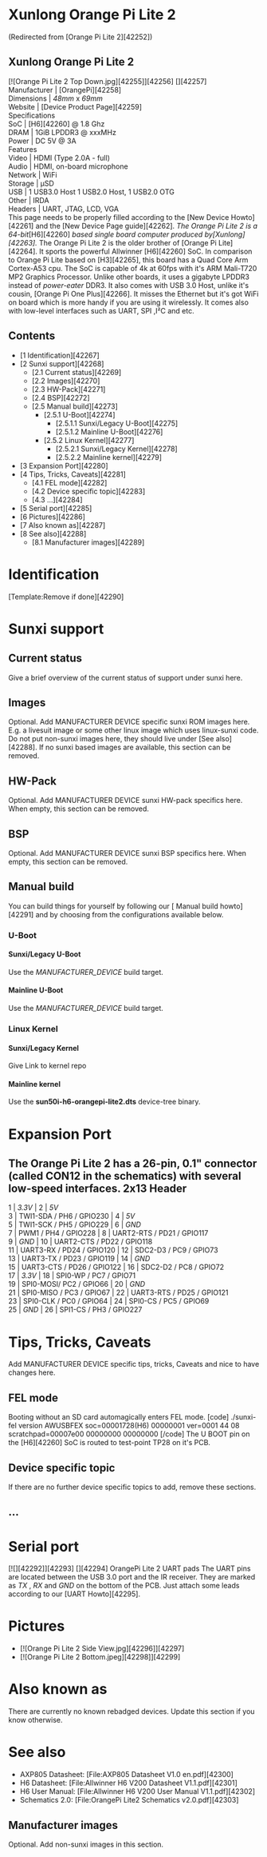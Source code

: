 # Xunlong Orange Pi Lite 2
(Redirected from [Orange Pi Lite 2][42252])
 
Xunlong Orange Pi Lite 2  
---  
[![Orange Pi Lite 2 Top Down.jpg][42255]][42256] [][42257]  
Manufacturer |  [OrangePi][42258]  
Dimensions |  _48mm_ x _69mm_  
Website |  [Device Product Page][42259]  
Specifications   
SoC |  [H6][42260] @ 1.8 Ghz   
DRAM |  1GiB LPDDR3 @ xxxMHz   
Power |  DC 5V @ 3A   
Features   
Video |  HDMI (Type 2.0A - full)   
Audio |  HDMI, on-board microphone   
Network |  WiFi   
Storage |  µSD   
USB |  1 USB3.0 Host 1 USB2.0 Host, 1 USB2.0 OTG   
Other |  IRDA   
Headers |  UART, JTAG, LCD, VGA  
This page needs to be properly filled according to the [New Device Howto][42261] and the [New Device Page guide][42262].
_The Orange Pi Lite 2 is a 64-bit_[H6][42260] _based single board computer produced by[Xunlong][42263]._
The Orange Pi Lite 2 is the older brother of [Orange Pi Lite][42264]. It sports the powerful Allwinner [H6][42260] SoC. In comparison to Orange Pi Lite based on [H3][42265], this board has a Quad Core Arm Cortex-A53 cpu. The SoC is capable of 4k at 60fps with it's ARM Mali-T720 MP2 Graphics Processor. 
Unlike other boards, it uses a gigabyte LPDDR3 instead of _power-eater_ DDR3. It also comes with USB 3.0 Host, unlike it's cousin, [Orange Pi One Plus][42266]. It misses the Ethernet but it's got WiFi on board which is more handy if you are using it wirelessly. It comes also with low-level interfaces such as UART, SPI ,I²C and etc. 
## Contents
  * [1 Identification][42267]
  * [2 Sunxi support][42268]
    * [2.1 Current status][42269]
    * [2.2 Images][42270]
    * [2.3 HW-Pack][42271]
    * [2.4 BSP][42272]
    * [2.5 Manual build][42273]
      * [2.5.1 U-Boot][42274]
        * [2.5.1.1 Sunxi/Legacy U-Boot][42275]
        * [2.5.1.2 Mainline U-Boot][42276]
      * [2.5.2 Linux Kernel][42277]
        * [2.5.2.1 Sunxi/Legacy Kernel][42278]
        * [2.5.2.2 Mainline kernel][42279]
  * [3 Expansion Port][42280]
  * [4 Tips, Tricks, Caveats][42281]
    * [4.1 FEL mode][42282]
    * [4.2 Device specific topic][42283]
    * [4.3 ...][42284]
  * [5 Serial port][42285]
  * [6 Pictures][42286]
  * [7 Also known as][42287]
  * [8 See also][42288]
    * [8.1 Manufacturer images][42289]

# Identification
[Template:Remove if done][42290]
# Sunxi support
## Current status
Give a brief overview of the current status of support under sunxi here.
## Images
Optional. Add MANUFACTURER DEVICE specific sunxi ROM images here. E.g. a livesuit image or some other linux image which uses linux-sunxi code. Do not put non-sunxi images here, they should live under [See also][42288]. If no sunxi based images are available, this section can be removed.
## HW-Pack
Optional. Add MANUFACTURER DEVICE sunxi HW-pack specifics here. When empty, this section can be removed.
## BSP
Optional. Add MANUFACTURER DEVICE sunxi BSP specifics here. When empty, this section can be removed.
## Manual build
You can build things for yourself by following our [ Manual build howto][42291] and by choosing from the configurations available below. 
### U-Boot
#### Sunxi/Legacy U-Boot
Use the _MANUFACTURER_DEVICE_ build target. 
#### Mainline U-Boot
Use the _MANUFACTURER_DEVICE_ build target. 
### Linux Kernel
#### Sunxi/Legacy Kernel
Give Link to kernel repo
#### Mainline kernel
Use the **sun50i-h6-orangepi-lite2.dts** device-tree binary. 
# Expansion Port
The Orange Pi Lite 2 has a 26-pin, 0.1" connector (called CON12 in the schematics) with several low-speed interfaces. 
2x13 Header   
---  
1 | _3.3V_ | 2 | _5V_  
3 | TWI1-SDA / PH6 / GPIO230  | 4 | _5V_  
5 | TWI1-SCK / PH5 / GPIO229  | 6 | _GND_  
7 | PWM1 / PH4 / GPIO228  | 8 | UART2-RTS / PD21 / GPIO117   
9 | _GND_ | 10 | UART2-CTS / PD22 / GPIO118   
11 | UART3-RX / PD24 / GPIO120  | 12 | SDC2-D3 / PC9 / GPIO73   
13 | UART3-TX / PD23 / GPIO119  | 14 | _GND_  
15 | UART3-CTS / PD26 / GPIO122  | 16 | SDC2-D2 / PC8 / GPIO72   
17 | _3.3V_ | 18 | SPI0-WP / PC7 / GPIO71   
19 | SPI0-MOSI/ PC2 / GPIO66  | 20 | _GND_  
21 | SPI0-MISO / PC3 / GPIO67  | 22 | UART3-RTS / PD25 / GPIO121   
23 | SPI0-CLK / PC0 / GPIO64  | 24 | SPI0-CS / PC5 / GPIO69   
25 | _GND_ | 26 | SPI1-CS / PH3 / GPIO227   
# Tips, Tricks, Caveats
Add MANUFACTURER DEVICE specific tips, tricks, Caveats and nice to have changes here.
## FEL mode
Booting without an SD card automagically enters FEL mode. 
[code] 
    ./sunxi-fel version
    AWUSBFEX soc=00001728(H6) 00000001 ver=0001 44 08 scratchpad=00007e00 00000000 00000000
[/code]
The U BOOT pin on the [H6][42260] SoC is routed to test-point TP28 on it's PCB. 
## Device specific topic
If there are no further device specific topics to add, remove these sections.
## ...
# Serial port
[![][42292]][42293]
[][42294]
OrangePi Lite 2 UART pads
The UART pins are located between the USB 3.0 port and the IR receiver. They are marked as _TX_ , _RX_ and _GND_ on the bottom of the PCB. Just attach some leads according to our [UART Howto][42295]. 
# Pictures
  * [![Orange Pi Lite 2 Side View.jpg][42296]][42297]
  * [![Orange Pi Lite 2 Bottom.jpeg][42298]][42299]

# Also known as
There are currently no known rebadged devices. Update this section if you know otherwise. 
# See also
  * AXP805 Datasheet: [File:AXP805 Datasheet V1.0 en.pdf][42300]
  * H6 Datasheet: [File:Allwinner H6 V200 Datasheet V1.1.pdf][42301]
  * H6 User Manual: [File:Allwinner H6 V200 User Manual V1.1.pdf][42302]
  * Schematics 2.0: [File:OrangePi Lite2 Schematics v2.0.pdf][42303]

## Manufacturer images
Optional. Add non-sunxi images in this section.
